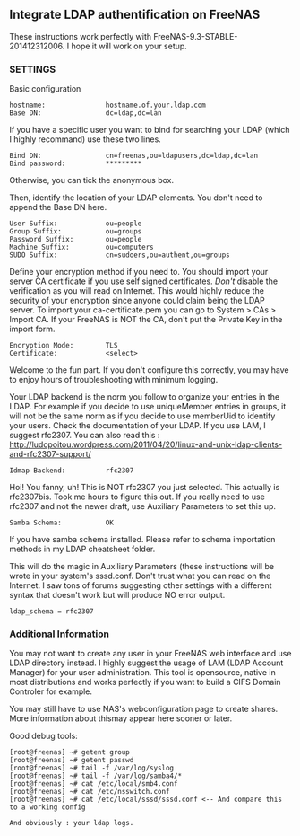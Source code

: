 ## Integrate LDAP authentification on FreeNAS
These instructions work perfectly with FreeNAS-9.3-STABLE-201412312006. I hope
it will work on your setup.

### SETTINGS
Basic configuration

	hostname:               hostname.of.your.ldap.com
	Base DN:                dc=ldap,dc=lan
	
If you have a specific user you want to bind for searching your LDAP (which I
highly recommand) use these two lines.

	Bind DN:                cn=freenas,ou=ldapusers,dc=ldap,dc=lan
	Bind password:          *********

Otherwise, you can tick the anonymous box.

Then, identify the location of your LDAP elements. You don't need to append
the Base DN here.

	User Suffix:            ou=people
	Group Suffix:           ou=groups
	Password Suffix:        ou=people
	Machine Suffix:         ou=computers
	SUDO Suffix:            cn=sudoers,ou=authent,ou=groups

Define your encryption method if you need to. You should import your server CA
certificate if you use self signed certificates. *Don't* disable the 
verification as you will read on Internet. This would highly reduce the security
of your encryption since anyone could claim being the LDAP server.
To import your ca-certificate.pem you can go to System > CAs > Import CA.
If your FreeNAS is NOT the CA, don't put the Private Key in the import form.

	Encryption Mode:        TLS
	Certificate:            <select>

Welcome to the fun part. If you don't configure this correctly, you may have to
enjoy hours of troubleshooting with minimum logging.

Your LDAP backend is the norm you follow to organize your entries in the LDAP.
For example if you decide to use uniqueMember entries in groups, it will not
be the same norm as if you decide to use memberUid to identify your users.
Check the documentation of your LDAP. If you use LAM, I suggest rfc2307.
You can also read this :
http://ludopoitou.wordpress.com/2011/04/20/linux-and-unix-ldap-clients-and-rfc2307-support/

	Idmap Backend:          rfc2307

Hoi! You fanny, uh! This is NOT rfc2307 you just selected. This actually is
rfc2307bis. Took me hours to figure this out. If you really need to use
rfc2307 and not the newer draft, use Auxiliary Parameters to set this up.


	Samba Schema:           OK

If you have samba schema installed. Please refer to schema importation methods
in my LDAP cheatsheet folder.

This will do the magic in Auxiliary Parameters (these instructions will be
wrote in your system's sssd.conf. Don't trust what you can read on the
Internet. I saw tons of forums suggesting other settings with a different
syntax that doesn't work but will produce NO error output.
	
	ldap_schema = rfc2307

### Additional Information
You may not want to create any user in your FreeNAS web interface and use LDAP
directory instead. I highly suggest the usage of LAM (LDAP Account Manager) for
your user administration. This tool is opensource, native in most distributions
and  works perfectly if you want to build a CIFS Domain Controler for example.

You may still have to use NAS's webconfiguration page to create shares. More
information about thismay appear here sooner or later.

Good debug tools:

	[root@freenas] ~# getent group
	[root@freenas] ~# getent passwd
	[root@freenas] ~# tail -f /var/log/syslog
	[root@freenas] ~# tail -f /var/log/samba4/*
	[root@freenas] ~# cat /etc/local/smb4.conf
	[root@freenas] ~# cat /etc/nsswitch.conf 
	[root@freenas] ~# cat /etc/local/sssd/sssd.conf <-- And compare this to a working config

	And obviously : your ldap logs.
